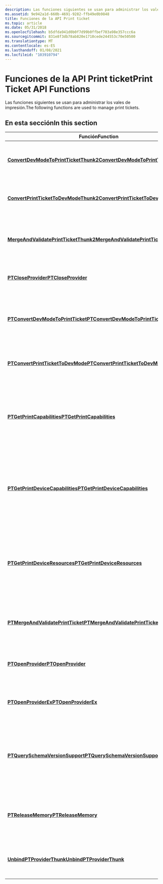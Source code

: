 ```yaml
---
description: Las funciones siguientes se usan para administrar los vales de impresión.
ms.assetid: 9e942a1d-660b-4691-9282-ffb49e0b9848
title: Funciones de la API Print ticket
ms.topic: article
ms.date: 05/31/2018
ms.openlocfilehash: b5dfda941d0b0f7d99b0ffbef703a98e357ccc6a
ms.sourcegitcommit: 831e8f3db78ab820e1710cede244553c70e50500
ms.translationtype: MT
ms.contentlocale: es-ES
ms.lasthandoff: 01/08/2021
ms.locfileid: "103910794"
---
```

# <a name="print-ticket-api-functions"></a><span data-ttu-id="37c5f-103">Funciones de la API Print ticket</span><span class="sxs-lookup"><span data-stu-id="37c5f-103">Print Ticket API Functions</span></span>

<span data-ttu-id="37c5f-104">Las funciones siguientes se usan para administrar los vales de impresión.</span><span class="sxs-lookup"><span data-stu-id="37c5f-104">The following functions are used to manage print tickets.</span></span>

## <a name="in-this-section"></a><span data-ttu-id="37c5f-105">En esta sección</span><span class="sxs-lookup"><span data-stu-id="37c5f-105">In this section</span></span>



| <span data-ttu-id="37c5f-106">Función</span><span class="sxs-lookup"><span data-stu-id="37c5f-106">Function</span></span>                                                                                  | <span data-ttu-id="37c5f-107">Descripción</span><span class="sxs-lookup"><span data-stu-id="37c5f-107">Description</span></span>                                                                                                                                            |
|-------------------------------------------------------------------------------------------|--------------------------------------------------------------------------------------------------------------------------------------------------------|
| [<span data-ttu-id="37c5f-108">**ConvertDevModeToPrintTicketThunk2**</span><span class="sxs-lookup"><span data-stu-id="37c5f-108">**ConvertDevModeToPrintTicketThunk2**</span></span>](convertdevmodetoprintticketthunk2.md)<br/> | <span data-ttu-id="37c5f-109">Convierte una estructura [**DEVMODE**](/windows/win32/api/wingdi/ns-wingdi-devmodea) en una solicitud de impresión.</span><span class="sxs-lookup"><span data-stu-id="37c5f-109">Converts a [**DEVMODE**](/windows/win32/api/wingdi/ns-wingdi-devmodea) structure to a print ticket.</span></span><br/>                                                                          |
| [<span data-ttu-id="37c5f-110">**ConvertPrintTicketToDevModeThunk2**</span><span class="sxs-lookup"><span data-stu-id="37c5f-110">**ConvertPrintTicketToDevModeThunk2**</span></span>](convertprinttickettodevmodethunk2.md)<br/> | <span data-ttu-id="37c5f-111">Convierte una solicitud de impresión en una estructura [**DEVMODE**](/windows/win32/api/wingdi/ns-wingdi-devmodea) .</span><span class="sxs-lookup"><span data-stu-id="37c5f-111">Converts a print ticket to a [**DEVMODE**](/windows/win32/api/wingdi/ns-wingdi-devmodea) structure.</span></span><br/>                                                                          |
| [<span data-ttu-id="37c5f-112">**MergeAndValidatePrintTicketThunk2**</span><span class="sxs-lookup"><span data-stu-id="37c5f-112">**MergeAndValidatePrintTicketThunk2**</span></span>](mergeandvalidateprintticketthunk2.md)<br/> | <span data-ttu-id="37c5f-113">Combina dos solicitudes de impresión y devuelve una solicitud de impresión válida y viable.</span><span class="sxs-lookup"><span data-stu-id="37c5f-113">Merges two print tickets and returns a valid, viable print ticket.</span></span><br/>                                                                          |
| [<span data-ttu-id="37c5f-114">**PTCloseProvider**</span><span class="sxs-lookup"><span data-stu-id="37c5f-114">**PTCloseProvider**</span></span>](/windows/desktop/api/prntvpt/nf-prntvpt-ptcloseprovider)<br/>                                     | <span data-ttu-id="37c5f-115">Cierra un identificador de proveedor de entradas de impresión.</span><span class="sxs-lookup"><span data-stu-id="37c5f-115">Closes a print ticket provider handle.</span></span><br/>                                                                                                      |
| [<span data-ttu-id="37c5f-116">**PTConvertDevModeToPrintTicket**</span><span class="sxs-lookup"><span data-stu-id="37c5f-116">**PTConvertDevModeToPrintTicket**</span></span>](/windows/desktop/api/prntvpt/nf-prntvpt-ptconvertdevmodetoprintticket)<br/>         | <span data-ttu-id="37c5f-117">Convierte una estructura [**DEVMODE**](/windows/win32/api/wingdi/ns-wingdi-devmodea) en un vale de impresión dentro de una [**IStream**](/windows/desktop/Stg/istream-compound-file-implementation).</span><span class="sxs-lookup"><span data-stu-id="37c5f-117">Converts a [**DEVMODE**](/windows/win32/api/wingdi/ns-wingdi-devmodea) structure to a print ticket inside an [**IStream**](/windows/desktop/Stg/istream-compound-file-implementation).</span></span><br/>        |
| [<span data-ttu-id="37c5f-118">**PTConvertPrintTicketToDevMode**</span><span class="sxs-lookup"><span data-stu-id="37c5f-118">**PTConvertPrintTicketToDevMode**</span></span>](/windows/desktop/api/prntvpt/nf-prntvpt-ptconvertprinttickettodevmode)<br/>         | <span data-ttu-id="37c5f-119">Convierte una solicitud de impresión en una estructura [**DEVMODE**](/windows/win32/api/wingdi/ns-wingdi-devmodea) .</span><span class="sxs-lookup"><span data-stu-id="37c5f-119">Converts a print ticket into a [**DEVMODE**](/windows/win32/api/wingdi/ns-wingdi-devmodea) structure.</span></span><br/>                                                                        |
| [<span data-ttu-id="37c5f-120">**PTGetPrintCapabilities**</span><span class="sxs-lookup"><span data-stu-id="37c5f-120">**PTGetPrintCapabilities**</span></span>](/windows/desktop/api/prntvpt/nf-prntvpt-ptgetprintcapabilities)<br/>                       | <span data-ttu-id="37c5f-121">Recupera las capacidades de la impresora con el formato de compatibilidad con el [esquema de impresión](./printschema.md)Xml.</span><span class="sxs-lookup"><span data-stu-id="37c5f-121">Retrieves the printer's capabilities formatted in compliance with the XML [Print Schema](./printschema.md).</span></span><br/>                   |
| [<span data-ttu-id="37c5f-122">**PTGetPrintDeviceCapabilities**</span><span class="sxs-lookup"><span data-stu-id="37c5f-122">**PTGetPrintDeviceCapabilities**</span></span>](/windows/win32/api/prntvpt/nf-prntvpt-ptgetprintdevicecapabilities)<br/>    | <span data-ttu-id="37c5f-123">Recupera las capacidades de la impresora del dispositivo con el formato de compatibilidad con el [esquema de impresión](./printschema.md)Xml.</span><span class="sxs-lookup"><span data-stu-id="37c5f-123">Retrieves the device printer's capabilities formatted in compliance with the XML [Print Schema](./printschema.md).</span></span><br/>            |
| [<span data-ttu-id="37c5f-124">**PTGetPrintDeviceResources**</span><span class="sxs-lookup"><span data-stu-id="37c5f-124">**PTGetPrintDeviceResources**</span></span>](/windows/win32/api/prntvpt/nf-prntvpt-ptgetprintdeviceresources)<br/>          | <span data-ttu-id="37c5f-125">Recupera los recursos de dispositivos de impresión de una impresora con el formato compatible con el [esquema de impresión](./printschema.md)Xml.</span><span class="sxs-lookup"><span data-stu-id="37c5f-125">It retrieves the print devices resources for a printer formatted in compliance with the XML [Print Schema](./printschema.md).</span></span><br/> |
| [<span data-ttu-id="37c5f-126">**PTMergeAndValidatePrintTicket**</span><span class="sxs-lookup"><span data-stu-id="37c5f-126">**PTMergeAndValidatePrintTicket**</span></span>](/windows/desktop/api/prntvpt/nf-prntvpt-ptmergeandvalidateprintticket)<br/>         | <span data-ttu-id="37c5f-127">Combina dos solicitudes de impresión y devuelve una solicitud de impresión válida y viable.</span><span class="sxs-lookup"><span data-stu-id="37c5f-127">Merges two print tickets and returns a valid, viable print ticket.</span></span><br/>                                                                          |
| [<span data-ttu-id="37c5f-128">**PTOpenProvider**</span><span class="sxs-lookup"><span data-stu-id="37c5f-128">**PTOpenProvider**</span></span>](/windows/desktop/api/prntvpt/nf-prntvpt-ptopenprovider)<br/>                                       | <span data-ttu-id="37c5f-129">Abre una instancia de un proveedor de entradas de impresión.</span><span class="sxs-lookup"><span data-stu-id="37c5f-129">Opens an instance of a print ticket provider.</span></span><br/>                                                                                               |
| [<span data-ttu-id="37c5f-130">**PTOpenProviderEx**</span><span class="sxs-lookup"><span data-stu-id="37c5f-130">**PTOpenProviderEx**</span></span>](/windows/desktop/api/prntvpt/nf-prntvpt-ptopenproviderex)<br/>                                   | <span data-ttu-id="37c5f-131">Abre una instancia de un proveedor de entradas de impresión.</span><span class="sxs-lookup"><span data-stu-id="37c5f-131">Opens an instance of a print ticket provider.</span></span><br/>                                                                                               |
| [<span data-ttu-id="37c5f-132">**PTQuerySchemaVersionSupport**</span><span class="sxs-lookup"><span data-stu-id="37c5f-132">**PTQuerySchemaVersionSupport**</span></span>](/windows/desktop/api/prntvpt/nf-prntvpt-ptqueryschemaversionsupport)<br/>             | <span data-ttu-id="37c5f-133">Recupera la versión más alta (la más reciente) del [esquema de impresión](./printschema.md) que admite la impresora especificada.</span><span class="sxs-lookup"><span data-stu-id="37c5f-133">Retrieves the highest (latest) version of the [Print Schema](./printschema.md) that the specified printer supports.</span></span><br/>           |
| [<span data-ttu-id="37c5f-134">**PTReleaseMemory**</span><span class="sxs-lookup"><span data-stu-id="37c5f-134">**PTReleaseMemory**</span></span>](/windows/desktop/api/prntvpt/nf-prntvpt-ptreleasememory)<br/>                                     | <span data-ttu-id="37c5f-135">Libera los búferes asociados a las capacidades de impresión y de impresión.</span><span class="sxs-lookup"><span data-stu-id="37c5f-135">Releases buffers associated with print tickets and print capabilities.</span></span><br/>                                                                      |
| [<span data-ttu-id="37c5f-136">**UnbindPTProviderThunk**</span><span class="sxs-lookup"><span data-stu-id="37c5f-136">**UnbindPTProviderThunk**</span></span>](unbindptproviderthunk.md)<br/>                         | <span data-ttu-id="37c5f-137">Cierra un identificador de un proveedor de entradas de impresión.</span><span class="sxs-lookup"><span data-stu-id="37c5f-137">Closes a handle to a print ticket provider.</span></span><br/>                                                                                                 |



 

 

